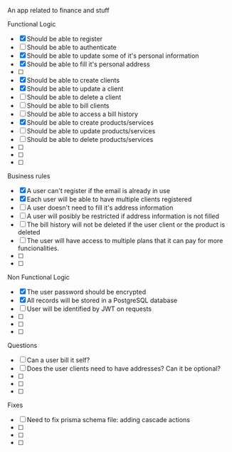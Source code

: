 An app related to finance and stuff

Functional Logic

- [x] Should be able to register
- [ ] Should be able to authenticate
- [x] Should be able to update some of it's personal information
- [x] Should be able to fill it's personal address
- [ ]
- [x] Should be able to create clients
- [x] Should be able to update a client
- [ ] Should be able to delete a client
- [ ] Should be able to bill clients
- [ ] Should be able to access a bill history
- [x] Should be able to create products/services
- [ ] Should be able to update products/services
- [ ] Should be able to delete products/services
- [ ]
- [ ]
- [ ]

Business rules

- [x] A user can't register if the email is already in use
- [x] Each user will be able to have multiple clients registered
- [ ] A user doesn't need to fill it's address information
- [ ] A user will posibly be restricted if address information is not filled
- [ ] The bill history will not be deleted if the user client or the product is deleted
- [ ] The user will have access to multiple plans that it can pay for more funcionalities.
- [ ]
- [ ]

Non Functional Logic

- [x] The user password should be encrypted
- [x] All records will be stored in a PostgreSQL database
- [ ] User will be identified by JWT on requests
- [ ]
- [ ]
- [ ]

Questions

- [ ] Can a user bill it self?
- [ ] Does the user clients need to have addresses? Can it be optional?
- [ ]
- [ ]
- [ ]

Fixes
- [ ] Need to fix prisma schema file: adding cascade actions
- [ ] 
- [ ] 
- [ ] 
